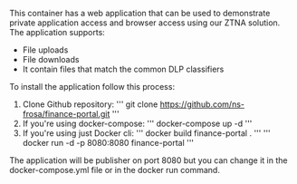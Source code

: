 This container has a web application that can be used to demonstrate private application access and browser access using our ZTNA solution. 
The application supports: 
  - File uploads
  - File downloads
  - It contain files that match the common DLP classifiers

To install the application follow this process: 

1) Clone Github repository:
''' git clone https://github.com/ns-frosa/finance-portal.git '''
2) If you're using docker-compose:
''' docker-compose up -d '''
3) If you're using just Docker cli:
''' docker build finance-portal . '''
''' docker run -d -p 8080:8080 finance-portal '''

The application will be publisher on port 8080 but you can change it in the docker-compose.yml file or in the docker run command. 
